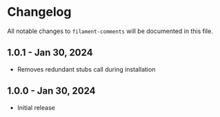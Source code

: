 # Changelog

All notable changes to `filament-comments` will be documented in this file.

## 1.0.1 - Jan 30, 2024

- Removes redundant stubs call during installation

## 1.0.0 - Jan 30, 2024

- Initial release
